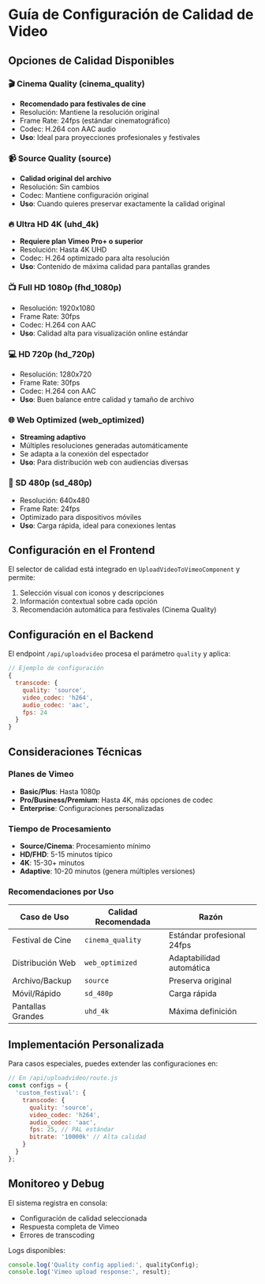 # Guía de Configuración de Calidad de Video

## Opciones de Calidad Disponibles

### 🎬 Cinema Quality (cinema_quality)
- **Recomendado para festivales de cine**
- Resolución: Mantiene la resolución original
- Frame Rate: 24fps (estándar cinematográfico)
- Codec: H.264 con AAC audio
- **Uso**: Ideal para proyecciones profesionales y festivales

### 📹 Source Quality (source)
- **Calidad original del archivo**
- Resolución: Sin cambios
- Codec: Mantiene configuración original
- **Uso**: Cuando quieres preservar exactamente la calidad original

### 🔥 Ultra HD 4K (uhd_4k)
- **Requiere plan Vimeo Pro+ o superior**
- Resolución: Hasta 4K UHD
- Codec: H.264 optimizado para alta resolución
- **Uso**: Contenido de máxima calidad para pantallas grandes

### 📺 Full HD 1080p (fhd_1080p)
- Resolución: 1920x1080
- Frame Rate: 30fps
- Codec: H.264 con AAC
- **Uso**: Calidad alta para visualización online estándar

### 💻 HD 720p (hd_720p)
- Resolución: 1280x720
- Frame Rate: 30fps
- Codec: H.264 con AAC
- **Uso**: Buen balance entre calidad y tamaño de archivo

### 🌐 Web Optimized (web_optimized)
- **Streaming adaptivo**
- Múltiples resoluciones generadas automáticamente
- Se adapta a la conexión del espectador
- **Uso**: Para distribución web con audiencias diversas

### 📱 SD 480p (sd_480p)
- Resolución: 640x480
- Frame Rate: 24fps
- Optimizado para dispositivos móviles
- **Uso**: Carga rápida, ideal para conexiones lentas

## Configuración en el Frontend

El selector de calidad está integrado en `UploadVideoToVimeoComponent` y permite:

1. Selección visual con iconos y descripciones
2. Información contextual sobre cada opción
3. Recomendación automática para festivales (Cinema Quality)

## Configuración en el Backend

El endpoint `/api/uploadvideo` procesa el parámetro `quality` y aplica:

```javascript
// Ejemplo de configuración
{
  transcode: {
    quality: 'source',
    video_codec: 'h264',
    audio_codec: 'aac',
    fps: 24
  }
}
```

## Consideraciones Técnicas

### Planes de Vimeo
- **Basic/Plus**: Hasta 1080p
- **Pro/Business/Premium**: Hasta 4K, más opciones de codec
- **Enterprise**: Configuraciones personalizadas

### Tiempo de Procesamiento
- **Source/Cinema**: Procesamiento mínimo
- **HD/FHD**: 5-15 minutos típico
- **4K**: 15-30+ minutos
- **Adaptive**: 10-20 minutos (genera múltiples versiones)

### Recomendaciones por Uso

| Caso de Uso | Calidad Recomendada | Razón |
|-------------|-------------------|--------|
| Festival de Cine | `cinema_quality` | Estándar profesional 24fps |
| Distribución Web | `web_optimized` | Adaptabilidad automática |
| Archivo/Backup | `source` | Preserva original |
| Móvil/Rápido | `sd_480p` | Carga rápida |
| Pantallas Grandes | `uhd_4k` | Máxima definición |

## Implementación Personalizada

Para casos especiales, puedes extender las configuraciones en:

```javascript
// En /api/uploadvideo/route.js
const configs = {
  'custom_festival': {
    transcode: {
      quality: 'source',
      video_codec: 'h264',
      audio_codec: 'aac',
      fps: 25, // PAL estándar
      bitrate: '10000k' // Alta calidad
    }
  }
};
```

## Monitoreo y Debug

El sistema registra en consola:
- Configuración de calidad seleccionada
- Respuesta completa de Vimeo
- Errores de transcoding

Logs disponibles:
```javascript
console.log('Quality config applied:', qualityConfig);
console.log('Vimeo upload response:', result);
```